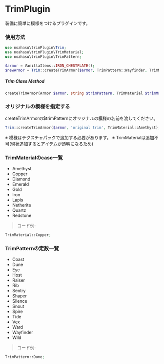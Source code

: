 # TrimPlugin
装備に簡単に模様をつけるプラグインです。

### 使用方法
```php
use noahasu\trimPlugin\Trim;
use noahasu\trimPlugin\TrimMaterial;
use noahasu\trimPlugin\TrimPattern;

$armor = VanillaItems::IRON_CHESTPLATE();
$newArmor = Trim::createTrimArmor($armor, TrimPattern::Wayfinder, TrimMaterial::Amethyst);
```

##### Trim Class Method
```php
createTrimArmor(Armor $armor, string $trimPattern, TrimMaterial $trimMaterial) {}
```

### オリジナルの模様を指定する
createTrimArmorの$trimPatternにオリジナルの模様の名前を渡してください。
```php
Trim::createTrimArmor($armor, 'original trim', TrimMaterial::Amethyst);
```
※ 模様はテクスチャパックで追加する必要があります。
※ TrimMaterialは追加不可(現状追加するとアイテムが透明になるため)

### TrimMaterialのcase一覧
- Amethyst
- Copper
- Diamond
- Emerald
- Gold
- Iron
- Lapis
- Netherite
- Quartz
- Redstone

> コード例:
  ```php
  TrimMaterial::Copper;
  ```

### TrimPatternの定数一覧
- Coast
- Dune
- Eye
- Host
- Raiser
- Rib
- Sentry
- Shaper
- Silence
- Snout
- Spire
- Tide
- Vex
- Ward
- Wayfinder
- Wild

> コード例:
  ```php
  TrimPattern::Dune;
  ```
